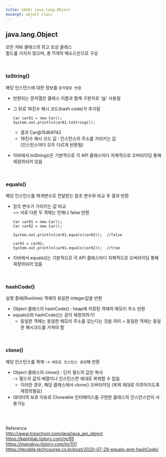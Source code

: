 ```yaml
---
title: JAVA) java.lang.Object
excerpt: object class
---
```


## java.lang.Object    
모든 자바 클래스의 최고 조상 클래스   
필드를 가지지 않으며, 총 11개의 메소드만으로 구성    

<br/>

### toString()  
해당 인스턴스에 대한 정보를 `문자열로 반환`    

- 반환되는 문자열은 클래스 이름과 함께 구분자로 '@' 사용됨  
- 그 뒤로 16진수 해시 코드(hash code)가 추가됨      
  ```
  Car car01 = new Car();  
  System.out.println(car01.toString());  
  ```  
  - 결과 Car@15db9742   
  - 16진수 해시 코드 값 : 인스턴스의 주소를 가리키는 값  
    (인스턴스마다 모두 다르게 반환됨)    

- 자바에서 toString()은 기본적으로 각 API 클래스마다 자체적으로 오버라이딩 통해 재정의되어 있음  
 
<br/>
 
### equals()    
해당 인스턴스를 매개변수로 전달받는 참조 변수와 비교 후 결과 반환    
 
- 참조 변수가 가리키는 값 비교     
  => 서로 다른 두 객체는 언제나 false 반환      
  ```
  Car car01 = new Car();
  Car car02 = new Car();

  System.out.println(car01.equals(car02));  //false

  car01 = car02;
  System.out.println(car01.equals(car02));  //true
  ```

- 자바에서 equals()는 기본적으로 각 API 클래스마다 자체적으로 오버라이딩 통해 재정의되어 있음   

<br/>

### hashCode()  
실행 중에(Runtime) 객체의 유일한 integer값을 반환  
- Object 클래스의 hashCode() : heap에 저장된 객체의 메모리 주소 반환  
- equals()와 hashCode()는 같이 재정의하기!  
  - 동일한 객체는 동일한 메모리 주소를 갖는다는 것을 의미 = 동일한 객체는 동일한 해시코드를 가져야 함   

<br/>

### clone()  
해당 인스턴스를 복제 -> `새로운 인스턴스 생성`해 반환   

- Object 클래스의 clone() : 단지 필드의 값만 복사  
  -> 필드의 값이 배열이나 인스턴스면 제대로 복제할 수 없음  
  - 이러한 경우, 해당 클래스에서 clone() 오버라이딩
    (복제 제대로 이루어지도록 재정의필요)    
- 데이터의 보호 이유로 Cloneable 인터페이스를 구현한 클래스의 인스턴스만이 사용가능  

<br/><br/>

Reference    
http://www.tcpschool.com/java/java_api_object       
https://kephilab.tistory.com/m/95   
https://mangkyu.tistory.com/m/101     
https://tecoble.techcourse.co.kr/post/2020-07-29-equals-and-hashCode/   
<br/>

